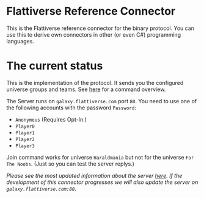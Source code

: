 # Flattiverse Reference Connector

This is the Flattiverse reference connector for the binary protocol. You can use this to derive own connectors in other (or even C#) programming languages.

# The current status

This is the implementation of the protocol. It sends you the configured universe groups and teams. See [here](https://documentation.flattiverse.com/display/FLAT/Command+IDs) for a command overview.

The Server runs on `galaxy.flattiverse.com` port `80`. You need to use one of the following accounts with the password `Password`:

* `Anonymous` (Requires Opt-In.)
* `Player0`
* `Player1`
* `Player2`
* `Player3`

Join command works for universe `Haraldmania` but not for the universe `For The Noobs`. (Just so you can test the server replys.)

*Please see the most updated information about the server [here](https://documentation.flattiverse.com/display/FLAT/Connector+development). If the development of this connector progresses we will also update the server on `galaxy.flattiverse.com:80`.*